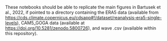 These notebooks should be able to replicate the main figures in Bartusek et al., 2022, if pointed to a directory containing the ERA5 data (available from https://cds.climate.copernicus.eu/cdsapp#!/dataset/reanalysis-era5-single-levels), CAM5_GOGA data (available at https://doi.org/10.5281/zenodo.5800726), and wave .csv (available within this repository).
